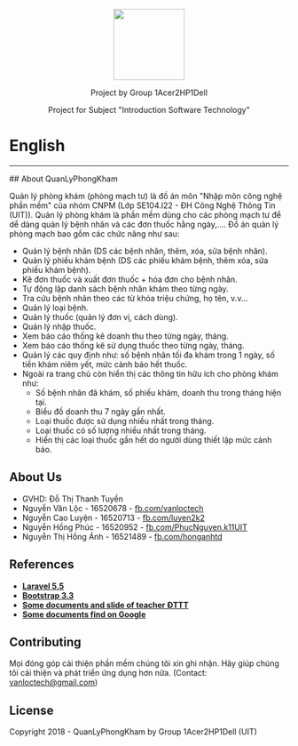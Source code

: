 <p align="center"><img src="https://raw.githubusercontent.com/vanloctech/QuanLyPhongKham/master/public/favicon.ico" width="128" height="128"></p>

<p align="center">
  Project by Group 1Acer2HP1Dell
</p>
<p align="center">  
Project for Subject "Introduction Software Technology"
</p>

<h1>English</h1>
<hr>
## About QuanLyPhongKham

Quản lý phòng khám (phòng mạch tư) là đồ án môn "Nhập môn công nghệ phần mềm" của nhóm CNPM (Lớp SE104.I22 - ĐH Công Nghệ Thông Tin (UIT)). Quản lý phòng khám là phần mềm dùng cho các phòng mạch tư để dể dàng quản lý bệnh nhân và các đơn thuốc hằng ngày,.... Đồ án quản lý phòng mạch bao gồm các chức năng như sau:

- Quản lý bệnh nhân (DS các bệnh nhân, thêm, xóa, sửa bệnh nhân).
- Quản lý phiếu khám bệnh (DS các phiếu khám bệnh, thêm xóa, sửa phiếu khám bệnh).
- Kê đơn thuốc và xuất đơn thuốc + hóa đơn cho bệnh nhân.
- Tự động lập danh sách bệnh nhân khám theo từng ngày.
- Tra cứu bệnh nhân theo các từ khóa triệu chứng, họ tên, v.v...
- Quản lý loại bệnh.
- Quản lý thuốc (quản lý đơn vị, cách dùng).
- Quản lý nhập thuốc.
- Xem báo cáo thống kê doanh thu theo từng ngày, tháng.
- Xem báo cáo thống kê sử dụng thuốc theo từng ngày, tháng.
- Quản lý các quy định như: số bệnh nhân tối đa khám trong 1 ngày, số tiền khám niêm yết, mức cảnh báo hết thuốc.
- Ngoài ra trang chủ còn hiển thị các thông tin hữu ích cho phòng khám như: 
  + Số bệnh nhân đã khám, số phiếu khám, doanh thu trong tháng hiện tại.
  + Biểu đồ doanh thu 7 ngày gần nhất.
  + Loại thuốc được sử dụng nhiều nhất trong tháng.
  + Loại thuốc có số lượng nhiều nhất trong tháng.
  + Hiển thị các loại thuốc gần hết do người dùng thiết lập mức cảnh báo.

## About Us

- GVHD: Đỗ Thị Thanh Tuyền
- Nguyễn Văn Lộc - 16520678 - <a href="http://fb.com/vanloctech" target="_blank">fb.com/vanloctech</a>
- Nguyễn Cao Luyện - 16520713 - <a href="http://fb.com/luyen2k2" target="_blank">fb.com/luyen2k2</a>
- Nguyễn Hồng Phúc - 16520952 - <a href="http://fb.com/PhucNguyen.k11UIT" target="_blank">fb.com/PhucNguyen.k11UIT</a>
- Nguyễn Thị Hồng Ánh - 16521489 - <a href="http://fb.com/honganhtd" target="_blank">fb.com/honganhtd</a><br/>

## References

- **[Laravel 5.5](https://laravel.com/docs/5.5)**
- **[Bootstrap 3.3](https://getbootstrap.com/docs/3.3/)**
- **[Some documents and slide of teacher ĐTTT](fb.com/vanloctech)**
- **[Some documents find on Google](https://google.com.vn)**

## Contributing

Mọi đóng góp cải thiện phần mềm chúng tôi xin ghi nhận. Hãy giúp chúng tôi cải thiện và phát triển ứng dụng hơn nữa.
(Contact: vanloctech@gmail.com)

## License

Copyright 2018 - QuanLyPhongKham by Group 1Acer2HP1Dell (UIT)
